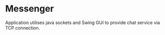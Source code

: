 # Messenger
Application utilises java sockets and Swing GUI to provide chat service via TCP connection.
